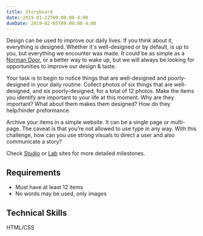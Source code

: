 ```yaml
---
title: Storyboard
date: 2019-01-22T09:00:00-4:00
dueDate: 2019-02-05T09:00:00-4:00
---
```


Design can be used to improve our daily lives. If you think about it, everything is designed. Whether it's well-designed or by default, is up to you, but everything we encounter was made. It could be as simple as a [Norman Door](https://www.youtube.com/watch?v=yY96hTb8WgI), or a better way to wake up, but we will always be looking for opportunities to improve our design &amp; taste.

Your task is to begin to notice things that are well-designed and poorly-designed in your daily routine. Collect photos of six things that are well-designed, and six poorly-designed, for a total of 12 photos. Make the items you identify are important to your life at this moment. Why are they important? What about them makes them designed? How do they help/hinder preformance.

Archive your items in a simple website. It can be a single page or multi-page. The caveat is that you’re not allowed to use type in any way. With this challenge, how can you use strong visuals to direct a user and also communicate a story?

Check [Studio](/studio) or [Lab](/lab) sites for more detailed milestones.

## Requirements

- Must have at least 12 items
- No words may be used, only images

## Technical Skills

HTML/CSS